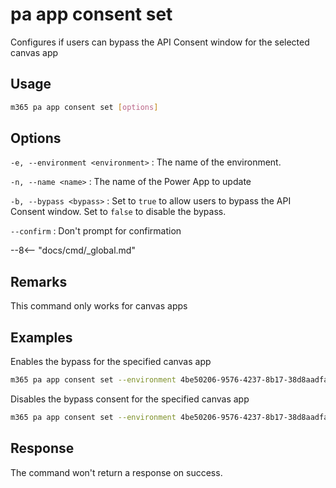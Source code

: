 # pa app consent set

Configures if users can bypass the API Consent window for the selected canvas app

## Usage

```sh
m365 pa app consent set [options]
```

## Options

`-e, --environment <environment>`
: The name of the environment.

`-n, --name <name>`
: The name of the Power App to update

`-b, --bypass <bypass>`
: Set to `true` to allow users to bypass the API Consent window. Set to `false` to disable the bypass.

`--confirm`
: Don't prompt for confirmation

--8<-- "docs/cmd/_global.md"

## Remarks

This command only works for canvas apps

## Examples

Enables the bypass for the specified canvas app

```sh
m365 pa app consent set --environment 4be50206-9576-4237-8b17-38d8aadfaa36 --name 3989cb59-ce1a-4a5c-bb78-257c5c39381d --enabled
```

Disables the bypass consent for the specified canvas app

```sh
m365 pa app consent set --environment 4be50206-9576-4237-8b17-38d8aadfaa36 --name 3989cb59-ce1a-4a5c-bb78-257c5c39381d --enabled false --confirm
```

## Response

The command won't return a response on success.
